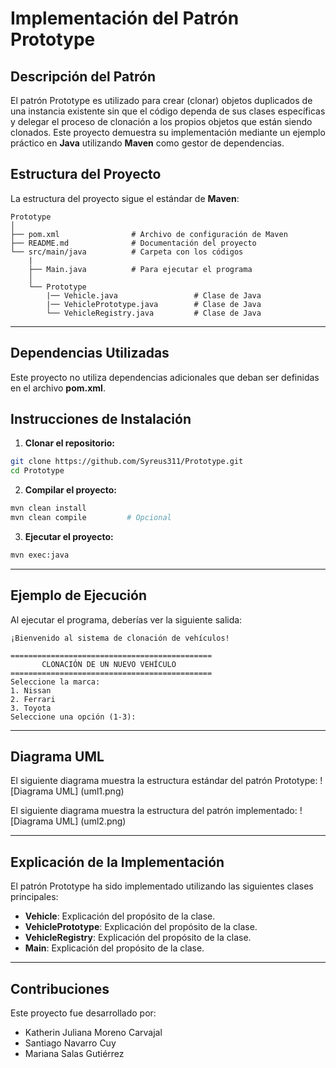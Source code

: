 # Implementación del Patrón Prototype

## Descripción del Patrón

El patrón Prototype es utilizado para crear (clonar) objetos duplicados de una instancia existente sin que el código dependa de sus clases específicas y delegar el proceso de clonación a
los propios objetos que están siendo clonados. Este proyecto demuestra su implementación mediante un ejemplo práctico en **Java** utilizando **Maven** como gestor de dependencias.

## Estructura del Proyecto
La estructura del proyecto sigue el estándar de **Maven**:

```
Prototype
│
├── pom.xml                # Archivo de configuración de Maven
├── README.md              # Documentación del proyecto
└── src/main/java          # Carpeta con los códigos
    |
    ├── Main.java          # Para ejecutar el programa
    │
    └── Prototype
        |── Vehicle.java                 # Clase de Java
        |── VehiclePrototype.java        # Clase de Java
        └── VehicleRegistry.java         # Clase de Java
```

---

## Dependencias Utilizadas
Este proyecto no utiliza dependencias adicionales que deban ser definidas en el archivo **pom.xml**.

## Instrucciones de Instalación

1. **Clonar el repositorio:**
```bash
git clone https://github.com/Syreus311/Prototype.git
cd Prototype
```

2. **Compilar el proyecto:**
```bash
mvn clean install
mvn clean compile         # Opcional
```

3. **Ejecutar el proyecto:**
```bash
mvn exec:java
```

---

## Ejemplo de Ejecución
Al ejecutar el programa, deberías ver la siguiente salida:
```
¡Bienvenido al sistema de clonación de vehículos!

=============================================
       CLONACIÓN DE UN NUEVO VEHÍCULO
=============================================
Seleccione la marca:
1. Nissan
2. Ferrari
3. Toyota
Seleccione una opción (1-3):
```

---

## Diagrama UML

El siguiente diagrama muestra la estructura estándar del patrón Prototype:
![Diagrama UML] (uml1.png)

El siguiente diagrama muestra la estructura del patrón implementado:
![Diagrama UML] (uml2.png)

---

## Explicación de la Implementación
El patrón Prototype ha sido implementado utilizando las siguientes clases principales:
- **Vehicle**: Explicación del propósito de la clase.
- **VehiclePrototype**: Explicación del propósito de la clase.
- **VehicleRegistry**: Explicación del propósito de la clase.
- **Main**: Explicación del propósito de la clase.

---

## Contribuciones
Este proyecto fue desarrollado por:
- Katherin Juliana Moreno Carvajal
- Santiago Navarro Cuy
- Mariana Salas Gutiérrez
